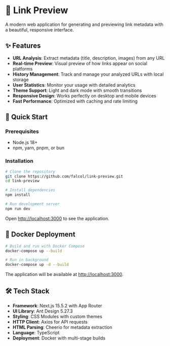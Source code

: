 # 🔗 Link Preview

A modern web application for generating and previewing link metadata with a beautiful, responsive interface.

## ✨ Features

- **URL Analysis**: Extract metadata (title, description, images) from any URL
- **Real-time Preview**: Visual preview of how links appear on social platforms
- **History Management**: Track and manage your analyzed URLs with local storage
- **User Statistics**: Monitor your usage with detailed analytics
- **Theme Support**: Light and dark mode with smooth transitions
- **Responsive Design**: Works perfectly on desktop and mobile devices
- **Fast Performance**: Optimized with caching and rate limiting

## 🚀 Quick Start

### Prerequisites
- Node.js 18+
- npm, yarn, pnpm, or bun

### Installation

```bash
# Clone the repository
git clone https://github.com/falcol/link-preview.git
cd link-preview

# Install dependencies
npm install

# Run development server
npm run dev
```

Open [http://localhost:3000](http://localhost:3000) to see the application.

## 🐳 Docker Deployment

```bash
# Build and run with Docker Compose
docker-compose up --build

# Run in background
docker-compose up -d --build
```

The application will be available at [http://localhost:3000](http://localhost:3000).

## 🛠️ Tech Stack

- **Framework**: Next.js 15.5.2 with App Router
- **UI Library**: Ant Design 5.27.3
- **Styling**: CSS Modules with custom themes
- **HTTP Client**: Axios for API requests
- **HTML Parsing**: Cheerio for metadata extraction
- **Language**: TypeScript
- **Deployment**: Docker with multi-stage builds
